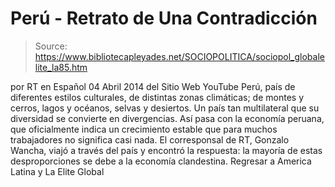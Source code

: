# Perú - Retrato de Una Contradicción

> Source: https://www.bibliotecapleyades.net/SOCIOPOLITICA/sociopol_globalelite_la85.htm

por RT en Español 04 Abril 2014
del Sitio Web YouTube
Perú, país de diferentes estilos culturales, de distintas zonas climáticas;
de montes y cerros, lagos y océanos, selvas y desiertos.
Un país tan multilateral que su diversidad se convierte en divergencias.
Así pasa con la economía peruana,
que oficialmente indica un crecimiento estable
que para muchos trabajadores no significa casi nada.
El corresponsal de RT, Gonzalo Wancha,
viajó a través del país y encontró la respuesta:
la mayoría de estas desproporciones
se debe a la economía clandestina.
Regresar a America Latina y La Elite Global
